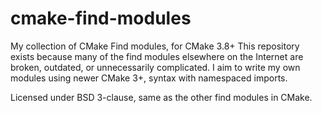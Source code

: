# cmake-find-modules
My collection of CMake Find modules, for CMake 3.8+
This repository exists because many of the find modules elsewhere on the Internet are broken, outdated, or unnecessarily complicated.
I aim to write my own modules using newer CMake 3+, syntax with namespaced imports.

Licensed under BSD 3-clause, same as the other find modules in CMake.
